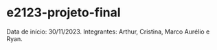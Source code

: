 # e2123-projeto-final
Data de início: 30/11/2023. Integrantes: Arthur, Cristina, Marco Aurélio e Ryan. 
